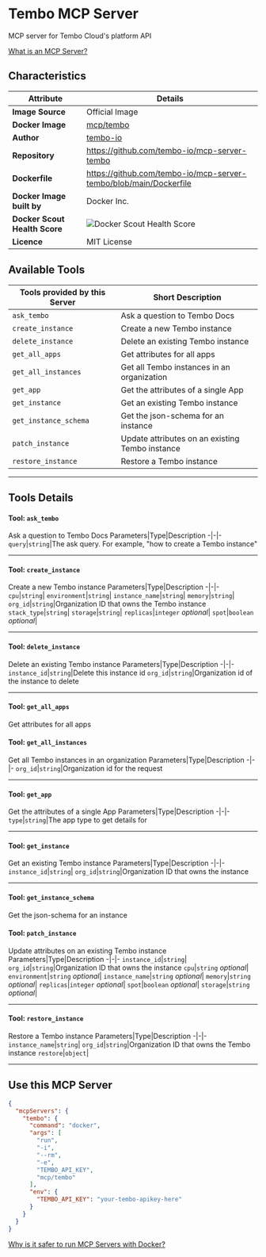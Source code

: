 # Tembo MCP Server

MCP server for Tembo Cloud's platform API

[What is an MCP Server?](https://www.anthropic.com/news/model-context-protocol)

## Characteristics
Attribute|Details|
|-|-|
**Image Source**|Official Image
**Docker Image**|[mcp/tembo](https://hub.docker.com/repository/docker/mcp/tembo)
**Author**|[tembo-io](https://github.com/tembo-io)
**Repository**|https://github.com/tembo-io/mcp-server-tembo
**Dockerfile**|https://github.com/tembo-io/mcp-server-tembo/blob/main/Dockerfile
**Docker Image built by**|Docker Inc.
**Docker Scout Health Score**| ![Docker Scout Health Score](https://api.scout.docker.com/v1/policy/insights/org-image-score/badge/mcp/tembo)
**Licence**|MIT License

## Available Tools
Tools provided by this Server|Short Description
-|-
`ask_tembo`|Ask a question to Tembo Docs|
`create_instance`|Create a new Tembo instance|
`delete_instance`|Delete an existing Tembo instance|
`get_all_apps`|Get attributes for all apps|
`get_all_instances`|Get all Tembo instances in an organization|
`get_app`|Get the attributes of a single App|
`get_instance`|Get an existing Tembo instance|
`get_instance_schema`|Get the json-schema for an instance|
`patch_instance`|Update attributes on an existing Tembo instance|
`restore_instance`|Restore a Tembo instance|

---
## Tools Details

#### Tool: **`ask_tembo`**
Ask a question to Tembo Docs
Parameters|Type|Description
-|-|-
`query`|`string`|The ask query. For example, "how to create a Tembo instance"

---
#### Tool: **`create_instance`**
Create a new Tembo instance
Parameters|Type|Description
-|-|-
`cpu`|`string`|
`environment`|`string`|
`instance_name`|`string`|
`memory`|`string`|
`org_id`|`string`|Organization ID that owns the Tembo instance
`stack_type`|`string`|
`storage`|`string`|
`replicas`|`integer` *optional*|
`spot`|`boolean` *optional*|

---
#### Tool: **`delete_instance`**
Delete an existing Tembo instance
Parameters|Type|Description
-|-|-
`instance_id`|`string`|Delete this instance id
`org_id`|`string`|Organization id of the instance to delete

---
#### Tool: **`get_all_apps`**
Get attributes for all apps
#### Tool: **`get_all_instances`**
Get all Tembo instances in an organization
Parameters|Type|Description
-|-|-
`org_id`|`string`|Organization id for the request

---
#### Tool: **`get_app`**
Get the attributes of a single App
Parameters|Type|Description
-|-|-
`type`|`string`|The app type to get details for

---
#### Tool: **`get_instance`**
Get an existing Tembo instance
Parameters|Type|Description
-|-|-
`instance_id`|`string`|
`org_id`|`string`|Organization ID that owns the instance

---
#### Tool: **`get_instance_schema`**
Get the json-schema for an instance
#### Tool: **`patch_instance`**
Update attributes on an existing Tembo instance
Parameters|Type|Description
-|-|-
`instance_id`|`string`|
`org_id`|`string`|Organization ID that owns the instance
`cpu`|`string` *optional*|
`environment`|`string` *optional*|
`instance_name`|`string` *optional*|
`memory`|`string` *optional*|
`replicas`|`integer` *optional*|
`spot`|`boolean` *optional*|
`storage`|`string` *optional*|

---
#### Tool: **`restore_instance`**
Restore a Tembo instance
Parameters|Type|Description
-|-|-
`instance_name`|`string`|
`org_id`|`string`|Organization ID that owns the Tembo instance
`restore`|`object`|

---
## Use this MCP Server

```json
{
  "mcpServers": {
    "tembo": {
      "command": "docker",
      "args": [
        "run",
        "-i",
        "--rm",
        "-e",
        "TEMBO_API_KEY",
        "mcp/tembo"
      ],
      "env": {
        "TEMBO_API_KEY": "your-tembo-apikey-here"
      }
    }
  }
}
```

[Why is it safer to run MCP Servers with Docker?](https://www.docker.com/blog/the-model-context-protocol-simplifying-building-ai-apps-with-anthropic-claude-desktop-and-docker/)
